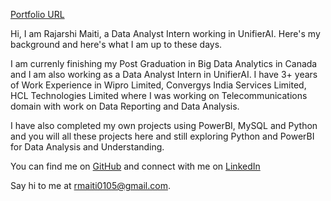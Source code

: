 [Portfolio URL](https://rajmaiti15.wixsite.com/rajmaiti![image](https://github.com/RajarshiMaiti/RajarshiMaiti/assets/75478574/0988025e-877b-40df-b6a2-f8ded7b17c27))

Hi, I am Rajarshi Maiti, a Data Analyst Intern working in UnifierAI. Here's my background and here's what I am up to these days.

I am currenly finishing my Post Graduation in Big Data Analytics in Canada and I am also working as a Data Analyst Intern in UnifierAI. I have 3+ years of Work Experience in Wipro Limited, Convergys India Services Limited, HCL Technologies Limited where I was working on Telecommunications domain with work on Data Reporting and Data Analysis.

I have also completed my own projects using PowerBI, MySQL and Python and you will all these projects here and still exploring Python and PowerBI for Data Analysis and Understanding.

You can find me on [GitHub](https://github.com/RajarshiMaiti/RajarshiMaiti/assets/75478574/a80ed8ba-5149-4325-b734-96825b32670f) and connect with me on [LinkedIn](https://www.linkedin.com/in/rajarshi-maiti-6a152313b/)

Say hi to me at rmaiti0105@gmail.com.
